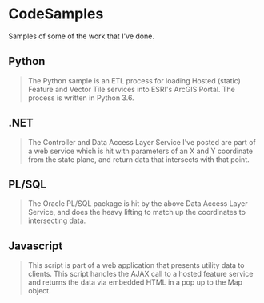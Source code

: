 # CodeSamples
Samples of some of the work that I've done.

## Python
> The Python sample is an ETL process for loading Hosted (static) Feature and Vector Tile services into ESRI's ArcGIS Portal. The process is written in Python 3.6.

## .NET
> The Controller and Data Access Layer Service I've posted are part of a web service which is hit with parameters of an X and Y coordinate from the state plane, and return data that intersects with that point. 

## PL/SQL
> The Oracle PL/SQL package is hit by the above Data Access Layer Service, and does the heavy lifting to match up the coordinates to intersecting data.

## Javascript 
> This script is part of a web application that presents utility data to clients. This script handles the AJAX call to a hosted feature service and returns the data via embedded HTML in a pop up to the Map object.
